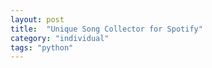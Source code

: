 ```yaml
---
layout: post
title:  "Unique Song Collector for Spotify"
category: "individual"
tags: "python"
---
```




<script type="mpy" config="_posts\Extra Materials\spotify_parsing\pyscript.toml" src="_posts\Extra Materials\spotify_parsing\Main.py"></script>